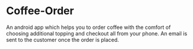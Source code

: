 # Coffee-Order
An android app which helps you to order coffee with the comfort of choosing additional topping and checkout all from your phone. An email is sent to the customer once the order is placed.

